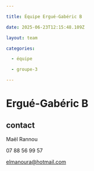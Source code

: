 ```yaml
---

title: Équipe Ergué-Gabéric B

date: 2025-06-23T12:15:48.109Z

layout: team

categories:

  - équipe

  - groupe-3

---
```


# Ergué-Gabéric B



## contact 

Maël Rannou

07 88 56 99 57

elmanoura@hotmail.com

